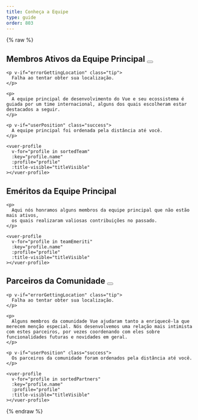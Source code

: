 ```yaml
---
title: Conheça a Equipe
type: guide
order: 803
---
```


{% raw %}
<script id="vuer-profile-template" type="text/template">
  <div class="vuer">
    <div class="avatar">
      <img v-if="profile.imageUrl"
        :src="profile.imageUrl"
        :alt="profile.name" width=80 height=80>
      <img v-else-if="profile.github"
        :src="'https://github.com/' + profile.github + '.png'"
        :alt="profile.name" width=80 height=80>
      <img v-else-if="profile.twitter"
        :src="'https://avatars.io/twitter/' + profile.twitter"
        :alt="profile.name" width=80 height=80>
    </div>
    <div class="profile">
      <h3 :data-official-title="profile.title">
        {{ profile.name }}
        <sup v-if="profile.title && titleVisible" v-html="profile.title"></sup>
      </h3>
      <dl>
        <template v-if="profile.reposOfficial">
          <dt>Focado em</dt>
          <dd>
            <ul>
              <li v-for="repo in profile.reposOfficial">
                <a :href="githubUrl('vuejs', repo)" target=_blank>{{ repo.name || repo }}</a>
              </li>
            </ul>
          </dd>
        </template>
        <template v-if="profile.github && profile.reposPersonal">
          <dt>Ecossistema</dt>
          <dd>
            <ul>
              <li v-for="repo in profile.reposPersonal">
                <a :href="githubUrl(profile.github, repo)" target=_blank>{{ repo.name || repo }}</a>
              </li>
            </ul>
          </dd>
        </template>
        <template v-if="profile.work">
          <dt>
            <i class="fa fa-briefcase"></i>
            <span class="sr-only">Trabalho</span>
          </dt>
          <dd v-html="workHtml"></dd>
        </template>
        <span v-if="profile.distanceInKm" class="distance">
          <dt>
            <i class="fa fa-map-marker"></i>
            <span class="sr-only">Distância</span>
          </dt>
          <dd>
            Aproximadamente
            <span
              v-if="profile.distanceInKm <= 500"
              :title="profile.name + ' está perto o bastante para viajar até sua localidade.'"
              class="user-match"
            >{{ textDistance }} distante,</span>
            <template v-else>{{ textDistance }} distante,</template>
            em {{ profile.city }}
          </dd>
        </span>
        <template v-else-if="profile.city">
          <dt>
            <i class="fa fa-map-marker"></i>
            <span class="sr-only">Cidade</span>
          </dt>
          <dd>
            {{ profile.city }}
          </dd>
        </template>
        <template v-if="profile.languages">
          <dt>
            <i class="fa fa-globe"></i>
            <span class="sr-only">Línguas</span>
          </dt>
          <dd v-html="languageListHtml" class="language-list"></dd>
        </template>
        <template v-if="profile.links">
          <dt>
            <i class="fa fa-link"></i>
            <span class="sr-only">Links</span>
          </dt>
          <dd>
            <ul>
              <li v-for="link in profile.links">
                <a :href="link" target=_blank>{{ minimizeLink(link) }}</a>
              </li>
            </ul>
          </dd>
        </template>
        <footer v-if="hasSocialLinks" class="social">
          <a class=github v-if="profile.github" :href="githubUrl(profile.github)">
            <i class="fa fa-github"></i>
            <span class="sr-only">Github</span>
          </a>
          <a class=twitter v-if="profile.twitter" :href="'https://twitter.com/' + profile.twitter">
            <i class="fa fa-twitter"></i>
            <span class="sr-only">Twitter</span>
          </a>
          <a class=codepen v-if="profile.codepen" :href="'https://codepen.io/' + profile.codepen">
            <i class="fa fa-codepen"></i>
            <span class="sr-only">CodePen</span>
          </a>
          <a class=linkedin v-if="profile.linkedin" :href="'https://www.linkedin.com/in/' + profile.linkedin">
            <i class="fa fa-linkedin"></i>
            <span class="sr-only">LinkedIn</span>
          </a>
        </footer>
      </dl>
    </div>
  </div>
</script>

<div id="team-members">
  <div class="team">
    <h2 id="active-core-team-members">
      Membros Ativos da Equipe Principal
      <button
        v-if="geolocationSupported && !userPosition"
        @click="getUserPosition"
        :disabled="isSorting"
        class="sort-by-distance-button"
      >
        <i
          v-if="isSorting"
          class="fa fa-refresh rotating-clockwise"
        ></i>
        <template v-else>
          <i class="fa fa-map-marker"></i>
          <span>encontre perto de mim</span>
        </template>
      </button>
    </h2>

    <p v-if="errorGettingLocation" class="tip">
      Falha ao tentar obter sua localização.
    </p>

    <p>
      A equipe principal de desenvolvimento do Vue e seu ecossistema é guiada por um time internacional, alguns dos quais escolheram estar destacados a seguir.
    </p>

    <p v-if="userPosition" class="success">
      A equipe principal foi ordenada pela distância até você.
    </p>

    <vuer-profile
      v-for="profile in sortedTeam"
      :key="profile.name"
      :profile="profile"
      :title-visible="titleVisible"
    ></vuer-profile>
  </div>

  <div class="team">
    <h2 id="core-team-emeriti">
      Eméritos da Equipe Principal
    </h2>

    <p>
      Aqui nós honramos alguns membros da equipe principal que não estão mais ativos,
      os quais realizaram valiosas contribuições no passado.
    </p>

    <vuer-profile
      v-for="profile in teamEmeriti"
      :key="profile.name"
      :profile="profile"
      :title-visible="titleVisible"
    ></vuer-profile>
  </div>

  <div class="team">
    <h2 id="community-partners">
      Parceiros da Comunidade
      <button
        v-if="geolocationSupported && !userPosition"
        @click="getUserPosition"
        :disabled="isSorting"
        class="sort-by-distance-button"
      >
        <i
          v-if="isSorting"
          class="fa fa-refresh rotating-clockwise"
        ></i>
        <template v-else>
          <i class="fa fa-map-marker"></i>
          <span>encontre perto de mim</span>
        </template>
      </button>
    </h2>

    <p v-if="errorGettingLocation" class="tip">
      Falha ao tentar obter sua localização.
    </p>

    <p>
      Alguns membros da comunidade Vue ajudaram tanto a enriquecê-la que merecem menção especial. Nós desenvolvemos uma relação mais intimista com estes parceiros, por vezes coordenando com eles sobre funcionalidades futuras e novidades em geral.
    </p>

    <p v-if="userPosition" class="success">
      Os parceiros da comunidade foram ordenados pela distância até você.
    </p>

    <vuer-profile
      v-for="profile in sortedPartners"
      :key="profile.name"
      :profile="profile"
      :title-visible="titleVisible"
    ></vuer-profile>
  </div>
</div>

<script>
(function () {
  var cityCoordsFor = {
    'Alicante, Espanha' : [38.346543, -0.483838],
    'Amsterdã, Países Baixos': [4.895168, 52.370216],
    'Annecy, França': [45.899247, 6.129384],
    'Atlanta, Estados Unidos': [33.749051, -84.387858],
    'Bangalore, Índia': [12.971599, 77.594563],
    'Bordéus, França': [44.837789, -0.579180],
    'Boston, Estados Unidos': [42.360081, -71.058884],
    'Bucareste, Romênia': [44.426767, 26.102538],
    'Chengdu, China': [30.572815, 104.066801],
    'Denver, Estados Unidos': [39.739236, -104.990251],
    'Cracóvia, Polônia': [50.064650, 19.936579],
    'Dublim, Irlanda': [53.349918, -6.260174],
    'Dubna, Rússia': [56.732020, 37.166897],
    'East Lansing, Estados Unidos': [42.736979, -84.483865],
    'Fort Worth, Estados Unidos': [32.755331, -97.325735],
    'Hancheu, China': [30.274084, 120.155070],
    'Jersey City, Estados Unidos': [40.728157, -74.558716],
    'Kingston, Jamaica': [18.017874, -76.809904],
    'Krasnodar, Rússia': [45.039267, 38.987221],
    'Lansing, Estados Unidos': [42.732535, -84.555535],
    'Londres, Reino Unido': [51.507351, -0.127758],
    'Lion, França': [45.764043, 4.835659],
    'Mannheim, Alemanha': [49.487459, 8.466039],
    'Moscou, Rússia': [55.755826, 37.617300],
    'Munique, Alemanha': [48.137154, 11.576124],
    'Orlando, Reino Unido': [28.538335, -81.379236],
    'Paris, França': [48.856614, 2.352222],
    'Pequim, China': [39.904200, 116.407396],
    'Posnânia, Polônia': [52.4006553, 16.761583],
    'Quieve, Ucrânia': [50.450100, 30.523399],
    'Seul, Coreia do Sul': [37.566535, 126.977969],
    'Singapura': [1.352083, 103.819839],
    'Sydney, Austrália': [-33.868820, 151.209290],
    'Taquaritinga, Brasil': [-21.430094, -48.515285],
    'Teerã, Irã': [35.689197, 51.388974],
    'Tessalônica, Grécia': [40.640063, 22.944419],
    'Tóquio, Japão': [35.689487, 139.691706],
    'Toronto, Canadá': [43.653226, -79.383184],
    'Washington, Estados Unidos': [38.8935755, -77.0846156,12],
    'Breslávia, Polônia': [51.107885, 17.038538],
    'Xangai, China': [31.230390, 121.473702],
    'Xunquim, China': [29.431586, 106.912251]
  }

  var languageNameFor = {
    en: 'Inglês',
    nl: 'Holandês',
    zh: 'Chinês',
    vi: 'Vietnamita',
    pl: 'Polonês',
    pt: 'Português',
    ru: 'Russo',
    jp: 'Japonês',
    fr: 'Francês',
    de: 'Alemão',
    el: 'Grego',
    es: 'Espanhol',
    hi: 'Hindi',
    fa: 'Persa',
    ko: 'Coreano',
    ro: 'Romeno',
    uk: 'Ucraniano'
  }

  var team = [{
    name: 'Evan You',
    title: 'Ditador Benevolente Vitalício',
    city: 'Jersey City, Estados Unidos',
    languages: ['zh', 'en'],
    github: 'yyx990803',
    twitter: 'youyuxi',
    work: {
      role: 'Criador',
      org: 'Vue.js'
    },
    reposOfficial: [
      'vuejs/*', 'vuejs-templates/*'
    ],
    links: [
      'https://www.patreon.com/evanyou'
    ]
  }]

  team = team.concat(shuffle([
    {
      name: 'Chris Fritz',
      title: 'Organizador de Boas Palavras',
      city: 'Lansing, Estados Unidos',
      languages: ['en', 'de'],
      github: 'chrisvfritz',
      twitter: 'chrisvfritz',
      work: {
        role: 'Educador & Consultor'
      },
      reposOfficial: [
        'vuejs.org', 'vue-migration-helper'
      ],
      reposPersonal: [
        'vue-2.0-simple-routing-example', 'vue-ssr-demo-simple'
      ],
      links: [
        'https://www.patreon.com/chrisvuefritz'
      ]
    },
    {
      name: 'Eduardo',
      title: 'Re-Roteador em Tempo Real',
      city: 'Paris, França',
      languages: ['es', 'fr', 'en'],
      github: 'posva',
      twitter: 'posva',
      work: {
        role: 'Desenvolvedor Autônomo & Consultor',
      },
      reposOfficial: [
        'vuefire', 'vue-router'
      ],
      reposPersonal: [
        'vuex-mock-store', 'vue-promised', 'vue-motion'
      ],
      links: [
        'https://www.patreon.com/posva'
      ]
    },
    {
      name: 'Sodatea',
      city: 'Hancheu, China',
      languages: ['zh', 'en'],
      github: 'sodatea',
      twitter: 'haoqunjiang',
      reposOfficial: [
        'vue-cli', 'vue-loader'
      ]
    },
    {
      name: 'Pine Wu',
      languages: ['zh', 'en', 'jp'],
      github: 'octref',
      twitter: 'octref',
      work: {
        role: 'Engenheiro do VSCode',
        org: 'Microsoft'
      },
      reposOfficial: [
        'vetur'
      ]
    },
    {
      name: 'Jinjiang',
      title: 'Extrapolador de Mobilidade',
      city: 'Hancheu, China',
      languages: ['zh', 'en'],
      github: 'jinjiang',
      twitter: 'zhaojinjiang',
      work: {
        org: 'Alibaba',
        orgUrl: 'https://www.alibaba.com/'
      },
      reposOfficial: [
        'cn.vuejs.org'
      ],
      reposPersonal: [
        'apache/incubator-weex'
      ]
    },
    {
      name: 'Katashin',
      title: 'Um Tipo de Gerente de Estado',
      city: 'Singapura',
      languages: ['jp', 'en'],
      work: {
        role: 'Engenheiro de Software',
        org: 'ClassDo',
        orgUrl: 'https://classdo.com'
      },
      github: 'ktsn',
      twitter: 'ktsn',
      reposOfficial: [
        'vuex', 'vue-class-component'
      ],
      reposPersonal: [
        'vue-designer'
      ]
    },
    {
      name: 'Kazupon',
      title: 'Missionário de Internacionalização Validado',
      city: 'Tóquio, Japão',
      languages: ['jp', 'en'],
      github: 'kazupon',
      twitter: 'kazu_pon',
      work: {
        role: 'Engenheiro',
        org: 'PLAID, Inc.',
        orgUrl: 'https://plaid.co.jp'
      },
      reposOfficial: [
        'vuejs.org', 'jp.vuejs.org'
      ],
      reposPersonal: [
        'vue-i18n', 'vue-cli-plugin-i18n', 'vue-i18n-loader', 'eslint-plugin-vue-i18n', 'vue-i18n-extensions', 'vue-cli-plugin-p11n'
      ],
      links: [
        'https://www.patreon.com/kazupon'
      ]
    },
    {
      name: 'Rahul Kadyan',
      title: 'Químico de Colas de Ecossistemas',
      city: 'Bangalore, Índia',
      languages: ['hi', 'en'],
      work: {
        role: 'Engenheiro de Software',
        org: 'Myntra',
        orgUrl: 'https://www.myntra.com/'
      },
      github: 'znck',
      twitter: 'znck0',
      reposOfficial: [
        'rollup-plugin-vue', 'vue-issue-helper'
      ],
      reposPersonal: [
        'keynote', 'bootstrap-for-vue', 'vue-interop'
      ],
      links: [
        'https://znck.me', 'https://www.codementor.io/znck'
      ]
    },
    {
      name: 'Linusborg',
      title: 'Polêmico Moderador (Talvez um Bot)',
      city: 'Mannheim, Alemanha',
      languages: ['de', 'en'],
      github: 'LinusBorg',
      twitter: 'Linus_Borg',
      reposOfficial: [
        'vuejs/*'
      ],
      reposPersonal: [
        'portal-vue'
      ],
      links: [
        'https://forum.vuejs.org/'
      ]
    },
    {
      name: 'Guillaume Chau',
      title: 'Astronauta Cliente-Servidor',
      city: 'Lyon, França',
      languages: ['fr', 'en'],
      github: 'Akryum',
      twitter: 'Akryum',
      work: {
        role: 'Desenvolvedor Front-End',
        org: 'Livestorm',
        orgUrl: 'https://livestorm.co/'
      },
      reposOfficial: [
        'vue-devtools',
        'vue-cli',
        'vue-curated'
      ],
      reposPersonal: [
        'vue-apollo', 'vue-meteor', 'vue-virtual-scroller', 'v-tooltip'
      ],
      links: [
        'http://patreon.com/akryum'
      ]
    },
    {
      name: 'Edd Yerburgh',
      title: 'Testatron Alpha 9000',
      city: 'Londres, Reino Unido',
      languages: ['en'],
      github: 'eddyerburgh',
      twitter: 'EddYerburgh',
      work: {
        role: 'Desenvolvedor Full-Stack'
      },
      reposOfficial: [
        'vue-test-utils'
      ],
      reposPersonal: [
        'avoriaz'
      ],
      links: [
        'https://www.eddyerburgh.me'
      ]
    },
    {
      name: 'Sarah Drasner',
      city: 'Denver, Estados Unidos',
      languages: ['en'],
      work: {
        role: 'Líder de Experiência do Desenvolvedor',
        org: 'Netlify',
        orgUrl: 'https://www.netlify.com/'
      },
      github: 'sdras',
      twitter: 'sarah_edo',
      codepen: 'sdras',
      reposOfficial: [
        'vuejs.org'
      ],
      reposPersonal: [
        'intro-to-vue', 'vue-vscode-snippets', 'vue-vscode-extensionpack', 'sample-vue-shop'
      ],
      links: [
        'https://sarah.dev/'
      ]
    },
    {
      name: 'Damian Dulisz',
      title: 'Mago Negro dos Plugins, Notícias e Conferências',
      city: 'Breslávia, Polônia',
      languages: ['pl', 'en'],
      github: 'shentao',
      twitter: 'DamianDulisz',
      work: {
        role: 'Consultor'
      },
      reposOfficial: [
        'news.vuejs.org'
      ],
      reposPersonal: [
        'shentao/vue-multiselect',
        'shentao/vue-global-events'
      ]
    },
    {
      name: 'Michał Sajnóg',
      city: 'Posnânia, Polônia',
      languages: ['pl', 'en'],
      github: 'michalsnik',
      twitter: 'michalsnik',
      work: {
        role: 'Desenvolvedor Front-End Sênior',
        org: 'Netguru',
        orgUrl: 'https://netguru.co/'
      },
      reposOfficial: [
        'eslint-plugin-vue',
        'vue-devtools'
      ],
      reposPersonal: [
        'vue-computed-helpers', 'vue-content-placeholders'
      ]
    },
    {
      name: 'GU Yiling',
      city: 'Xangai, China',
      languages: ['zh', 'en'],
      work: {
        role: 'Desenvolvedor Web Sênior',
        org: 'Baidu, inc.',
        orgUrl: 'https://www.baidu.com/'
      },
      github: 'Justineo',
      twitter: '_justineo',
      reposOfficial: [
        'vue', 'cn.vuejs.org'
      ],
      reposPersonal: [
        'Justineo/vue-awesome', 'ecomfe/vue-echarts', 'ecomfe/veui'
      ]
    },
    {
      name: 'ULIVZ',
      city: 'Hancheu, China',
      languages: ['zh', 'en'],
      work: {
        role: 'Desenvolvedor Front-End Sênior',
        org: 'AntFinancial',
        orgUrl: 'https://www.antfin.com'
      },
      github: 'ulivz',
      twitter: '_ulivz',
      reposOfficial: [
        'vuepress'
      ]
    },
    {
      name: 'Darek Gusto Wędrychowski',
      title: 'Google Search Virtuoso',
      city: 'Cracóvia, Polônia',
      languages: ['pl', 'en'],
      github: 'gustojs',
      twitter: 'gustojs'
    },
    {
      name: 'Phan An',
      title: 'Designer de Back-End & Poeta de Processos',
      city: 'Munique, Alemanha',
      languages: ['vi', 'en'],
      github: 'phanan',
      twitter: 'notphanan',
      work: {
        role: 'Líder de Engenharia',
        org: 'InterNations',
        orgUrl: 'https://www.internations.org/'
      },
      reposOfficial: [
        'vuejs.org'
      ],
      reposPersonal: [
        'vuequery', 'vue-google-signin-button'
      ],
      links: [
        'https://vi.vuejs.org',
        'https://phanan.net/'
      ]
    },
    {
      name: 'Natalia Tepluhina',
      title: 'Rapoza Guru de Tecnologia',
      city: 'Quieve, Ucrânia',
      languages: ['uk', 'ru', 'en'],
      reposOfficial: [
        'vuejs.org'
      ],
      work: {
        role: 'Engenheira Front-End Sênior',
        org: 'GitLab',
        orgUrl: 'https://gitlab.com/'
      },
      github: 'NataliaTepluhina',
      twitter: 'N_Tepluhina',
      links: [
        'https://vuevixens.org/'
      ]
    }
  ]))

  var emeriti = shuffle([
    {
      name: 'Blake Newman',
      title: 'Técnico de Desempenho & Deletador de Código',
      city: 'Londres, Reino Unido',
      languages: ['en'],
      work: {
        role: 'Engenheiro de Software',
        org: 'Attest',
        orgUrl: 'https://www.askattest.com/'
      },
      github: 'blake-newman',
      twitter: 'blakenewman',
      links: [
        'https://vuejs.london'
      ]
    },
    {
      name: 'kingwl',
      title: 'Abelha Nova',
      city: 'Pequim, China',
      languages: ['zh'],
      work: {
        role: 'Engenheiro de Software',
        org: 'Chaitin',
        orgUrl: 'https://chaitin.cn/'
      },
      github: 'kingwl'
    },
    {
      name: 'Alan Song',
      title: 'Regente de Roteamento',
      city: 'Hancheu, China',
      languages: ['zh', 'en'],
      work: {
        role: 'Co-Fundador',
        org: 'Futurenda',
        orgUrl: 'https://www.futurenda.com/'
      },
      github: 'fnlctrl'
    },
    {
      name: 'defcc',
      title: 'Divindade do Detalhismo & Cirurgião de Insetos',
      city: 'Xunquim, China',
      languages: ['zh', 'en'],
      github: 'defcc',
      work: {
        org: 'zbj.com',
        orgUrl: 'http://www.zbj.com/'
      }
    },
    {
      name: 'gebilaoxiong',
      title: 'Aniquilador de Problemas',
      city: 'Xunquim, China',
      languages: ['zh', 'en'],
      github: 'gebilaoxiong',
      work: {
        org: 'zbj.com',
        orgUrl: 'http://www.zbj.com/'
      }
    },
    {
      name: 'Denis Karabaza',
      title: 'Diretor de Diretivas (Híbrido Emoji-Humano)',
      city: 'Dubna, Rússia',
      languages: ['ru', 'en'],
      github: 'simplesmiler',
      twitter: 'simplesmiler',
      work: {
        role: 'Engenheiro de Software',
        org: 'Neolant',
        orgUrl: 'http://neolant.ru/'
      }
    }
  ])

  var partners = [
    {
      name: 'Pratik Patel',
      title: 'Organizador do VueConf US',
      city: 'Atlanta, Estados Unidos',
      languages: ['en'],
      work: {
        role: 'Organizador',
        org: 'VueConf US'
      },
      twitter: 'prpatel',
      links: [
        'https://us.vuejs.org/'
      ]
    },
    {
      name: 'Vincent Mayers',
      title: 'Organizador do VueConf US',
      city: 'Atlanta, Estados Unidos',
      languages: ['en'],
      work: {
        role: 'Organizador',
        org: 'VueConf US'
      },
      twitter: 'vincentmayers',
      links: [
        'https://us.vuejs.org/'
      ]
    },
    {
      name: 'Luke Thomas',
      title: 'Criador do Vue.js Amsterdã',
      city: 'Amsterdã, Países Baixos',
      languages: ['nl', 'en', 'de'],
      work: {
        role: 'Criador',
        org: 'Vue.js Amsterdã'
      },
      twitter: 'lukevscostas',
      linkedin: 'luke-kenneth-thomas-578b3916a',
      links: [
        'https://vuejs.amsterdam'
      ]
    },
    {
      name: 'Jos Gerards',
      title: 'Organizador do Vue.js Amsterdã & Apaixonado por Front-End',
      city: 'Amsterdã, Países Baixos',
      languages: ['nl', 'en', 'de'],
      work: {
        role: 'Gerente de Evento',
        org: 'Vue.js Amsterdã'
      },
      twitter: 'josgerards88',
      linkedin: 'josgerards',
      links: [
        'https://vuejs.amsterdam'
      ]
    },
    {
      name: 'James McGlasson',
      title: 'Líder de Marketing e Comunicação',
      city: 'Amsterdã, Países Baixos',
      languages: ['en', 'nl', 'de'],
      work: {
        role: 'Líder de Marketing e Comunicação',
        org: 'Vue.js Amsterdã'
      },
      twitter: 'jamesvuejs',
      linkedin: 'jdog',
      links: [
        'https://vuejs.amsterdam'
      ]
    },
    {
      name: 'Jen Looper',
      title: 'Raposa Rainha',
      city: 'Boston, Estados Unidos',
      languages: ['en', 'fr'],
      work: {
        role: 'CEO',
        org: 'Vue Vixens'
      },
      github: 'jlooper',
      twitter: 'jenlooper',
      links: [
        'https://vuevixens.org/',
        'https://nativescript-vue.org/'
      ]
    },
    {
      name: 'Alex Jover',
      title: 'Espremedor de Componentes Vue',
      city: 'Alicante, Espanha',
      languages: ['es', 'en'],
      work: {
        role: 'Consultor Web, PWA e de Performance',
        org: 'Freelance'
      },
      github: 'alexjoverm',
      twitter: 'alexjoverm',
      reposPersonal: [
        'v-runtime-template', 'v-lazy-image', 'vue-testing-series'
      ],
      links: [
        'https://alexjover.com'
      ]
    },
    {
      name: 'Sebastien Chopin',
      title: 'Irmão Número 1 do Projeto Nuxt',
      city: 'Paris, França',
      languages: ['fr', 'en'],
      github: 'Atinux',
      twitter: 'Atinux',
      work: {
        org: 'Orion',
        orgUrl: 'https://orion.sh'
      },
      reposPersonal: [
        'nuxt/*', 'nuxt-community/*', 'nuxt/vue-meta'
      ]
    },
    {
      name: 'Alexandre Chopin',
      title: 'Irmão Número 1 do Projeto Nuxt',
      city: 'Bordéus, França',
      languages: ['fr', 'en'],
      github: 'alexchopin',
      twitter: '_achopin',
      work: {
        org: 'Orion',
        orgUrl: 'https://orion.sh'
      },
      reposPersonal: [
        'nuxt/*', 'nuxt-community/*', 'vue-flexboxgrid'
      ]
    },
    {
      name: 'Khary Sharpe',
      title: 'Disseminador de Notícias Viral',
      city: 'Kingston, Jamaica',
      languages: ['en'],
      github: 'kharysharpe',
      twitter: 'kharysharpe',
      links: [
        'https://twitter.com/VueJsNews',
        'http://www.kharysharpe.com/'
      ]
    },
    {
      name: 'Pooya Parsa',
      title: 'Modularizador de Nuxtificação',
      city: 'Teerã, Irã',
      languages: ['fa', 'en'],
      github: 'pi0',
      twitter: '_pi0_',
      work: {
        role: 'Assessor Técnico',
        org: 'Fandogh (Universidade AUT)',
        orgUrl: 'https://fandogh.org'
      },
      reposPersonal: [
        'nuxt/*', 'nuxt-community/*', 'bootstrap-vue/*'
      ]
    },
    {
      name: 'Xin Du',
      title: 'Nuxpert',
      city: 'Dublim, Irlanda',
      languages: ['zh', 'en'],
      github: 'clarkdo',
      twitter: 'ClarkDu_',
      reposPersonal: [
        'nuxt/*', 'nuxt-community/*'
      ]
    },
    {
      name: 'Yi Yang',
      city: 'Xangai, China',
      title: 'Elementologista de Interfaces',
      languages: ['zh', 'en'],
      github: 'Leopoldthecoder',
      work: {
        org: 'ele.me',
        orgUrl: 'https://www.ele.me',
      },
      reposPersonal: [
        'elemefe/element', 'elemefe/mint-ui'
      ]
    },
    {
      name: 'Bruno Lesieur',
      title: 'Diretor da Comunidade Francesa',
      city: 'Annecy, França',
      languages: ['fr', 'en'],
      github: 'Haeresis',
      twitter: 'ZetesEthique',
      work: {
        role: 'Co-Fundador',
        org: 'Orchard ID',
        orgUrl: 'https://www.orchard-id.com/'
      },
      reposPersonal: [
        'vuejs-fr/*', 'Haeresis/node-atlas-hello-vue'
      ],
      links: [
        'https://node-atlas.js.org/', 'https://blog.lesieur.name/'
      ]
    },
    {
      name: 'ChangJoo Park',
      title: 'Vuentusiasta Organizador da Equipe Coreana',
      city: 'Seul, Coreia do Sul',
      languages: ['ko', 'en'],
      github: 'changjoo-park',
      twitter: 'pcjpcj2',
      reposPersonal: [
        'vuejs-kr/kr.vuejs.org', 'ChangJoo-Park/vue-component-generator'
      ],
      links: [
        'https://vuejs-kr.github.io',
        'https://twitter.com/pcjpcj2'
      ]
    },
    {
      name: 'Erick Petrucelli',
      title: 'Perfeccionista Tradutor-Chefe para Português',
      city: 'Taquaritinga, Brasil',
      languages: ['pt', 'en'],
      github: 'ErickPetru',
      twitter: 'erickpetru',
      work: {
        role: 'Professor',
        org: 'Fatec Taquaritinga',
        orgUrl: 'http://www.fatectq.edu.br/'
      },
      reposOfficial: [
        'vuejs-br/br.vuejs.org'
      ],
      reposPersonal: [
        'ErickPetru/vue-feathers-chat'
      ]
    },
    {
      name: 'Razvan Stoenescu',
      title: 'Criador de Quasars do Espaço Profundo',
      city: 'Bucareste, Romênia',
      languages: ['ro', 'en'],
      github: 'rstoenescu',
      twitter: 'quasarframework',
      work: {
        role: 'Desenvolvedor',
        org: 'Quasar Framework',
        orgUrl: 'http://quasar-framework.org/'
      },
      reposPersonal: [
        'quasarframework/quasar', 'quasarframework/quasar-cli', 'quasarframework/quasar-play'
      ]
    },
    {
      name: 'Jilson Thomas',
      title: 'Promotor Vue e Cara do VueJobs',
      city: 'Toronto, Canadá',
      languages: ['en'],
      github: 'JillzTom',
      twitter: 'jilsonthomas',
      work: {
        role: 'Desenvolvedor Front-End Sênior',
        org: 'Nominator',
        orgUrl: 'https://nominator.com/'
      },
      links: [
        'https://vuejobs.com'
      ]
    },
    {
      name: 'Israel Ortuño',
      title: 'Corsário do VueJobs',
      city: 'Alicante, Espanha',
      languages: ['es', 'en'],
      github: 'IsraelOrtuno',
      twitter: 'IsraelOrtuno',
      work: {
        role: 'Desenvolvedor Web Full-Stack',
        org: 'Autônomo'
      },
      links: [
        'https://vuejobs.com'
      ]
    },
    {
      name: 'John Leider',
      title: 'Vuepletamente Escultor de Framework',
      city: 'Fort Worth, Estados Unidos',
      languages: ['en'],
      github: 'vuetifyjs',
      twitter: 'vuetifyjs',
      work: {
        role: 'CEO',
        org: 'Vuetify LLC',
        orgUrl: 'https://vuetifyjs.com'
      },
      reposPersonal: [
        'vuetifyjs/vuetify'
      ]
    },
    {
      name: 'Alexander Sokolov',
      title: 'Olhar Afiado da Tradução Russa',
      city: 'Krasnodar, Rússia',
      languages: ['ru', 'en'],
      github: 'Alex-Sokolov',
      reposPersonal: [
        'translation-gang/ru.vuejs.org'
      ]
    },
    {
      name: 'Anthony Gore',
      city: 'Sydney, Austrália',
      languages: ['en'],
      github: 'anthonygore',
      twitter: 'anthonygore',
      work: {
        role: 'Author',
        org: 'Vue.js Developers',
        orgUrl: 'https://vuejsdevelopers.com/'
      },
      links: [
        'https://vuejsdevelopers.com'
      ]
    },
    {
      name: 'Ben Hong',
      city: 'Washington, Estados Unidos',
      languages: ['en', 'zh'],
      work: {
        role: 'Engenheiro Front-End Sênior',
        org: 'GitLab (Meltano)',
      },
      reposOfficial: [
        'vuejs/events'
      ],
      github: 'bencodezen',
      twitter: 'bencodezen',
      links: [
        'https://bencodezen.io/'
      ]
    },
    {
      name: 'EGOIST',
      title: 'Simplificador de Compilação',
      city: 'Chengdu, China',
      languages: ['zh', 'en'],
      github: 'egoist',
      twitter: '_egoistlily',
      reposPersonal: [
        'poi', 'ream', 'vue-play'
      ]
    },
    {
      name: 'Alex Kyriakidis',
      title: 'Vueducador Extraordinário',
      city: 'Tessalônica, Grécia',
      languages: ['el', 'en'],
      github: 'hootlex',
      twitter: 'hootlex',
      work: {
        role: 'Consultor & Autor'
      },
      reposPersonal: [
        'vuejs-paginator', 'vuedo/vuedo', 'the-majesty-of-vuejs-2'
      ],
      links: [
        'https://vuejsfeed.com/', 'https://vueschool.io/'
      ]
    },
    {
      name: 'Andrew Tomaka',
      title: 'O Servidor do Servidor',
      city: 'East Lansing, Estados Unidos',
      languages: ['en'],
      github: 'atomaka',
      twitter: 'atomaka',
      reposOfficial: [
        'vuejs/*'
      ],
      work: {
        org: 'Universidade Estadual de Michigan',
        orgUrl: 'https://msu.edu/'
      },
      links: [
        'https://atomaka.com/'
      ]
    },
    {
      name: 'Filip Rakowski',
      title: 'Mestre de e-Commerces & PWA',
      city: 'Breslávia, Polônia',
      languages: ['pl', 'en'],
      github: 'filrak',
      twitter: 'filrakowski',
      work: {
        role: 'Co-Fundador do Vue Storefront',
        org: 'Divante',
        orgUrl: 'https://divante.co/'
      },
      reposPersonal: [
        'DivanteLtd/vue-storefront', 'DivanteLtd/storefront-ui'
      ],
      links: [
        'https://vuestorefront.io',
        'https://storefrontui.io'
      ]
    },
    {
      name: 'Grigoriy Beziuk',
      title: 'Líder de Gangue de Tradutores',
      city: 'Moscou, Rússia',
      languages: ['ru', 'de', 'en'],
      github: 'gbezyuk',
      work: {
        role: 'Desenvolvedor Web Full-Stack',
        org: 'Autônomo',
        orgUrl: 'http://gbezyuk.ru'
      },
      reposPersonal: [
        'translation-gang/ru.vuejs.org'
      ]
    },
    {
      name: 'Gregg Pollack',
      city: 'Orlando, Estados Unidos',
      languages: ['en'],
      github: 'gregg',
      twitter: 'greggpollack',
      work: {
        role: 'Intrutor Vue',
        org: 'Vue Mastery',
        orgUrl: 'https://www.vuemastery.com/'
      },
      links: [
        'https://www.vuemastery.com',
        'https://news.vuejs.org/'
      ]
    },
    {
      name: 'Adam Jahr',
      city: 'Orlando, Estados Unidos',
      languages: ['en'],
      github: 'atomjar',
      twitter: 'adamjahr',
      work: {
        role: 'Intrutor Vue',
        org: 'Vue Mastery',
        orgUrl: 'https://www.vuemastery.com/'
      },
      links: [
        'https://www.vuemastery.com',
        'https://news.vuejs.org/'
      ]
    }
  ]

  Vue.component('vuer-profile', {
    template: '#vuer-profile-template',
    props: {
      profile: Object,
      titleVisible: Boolean
    },
    computed: {
      workHtml: function () {
        var work = this.profile.work
        var html = ''
        if (work.orgUrl) {
          html += '<a href="' + work.orgUrl + '" target="_blank" rel="noopener noreferrer">'
          if (work.org) {
            html += work.org
          } else {
            this.minimizeLink(work.orgUrl)
          }
          html += '</a>'
        } else if (work.org) {
          html += work.org
        }
        if (work.role) {
          if (html.length > 0) {
            html = work.role + ' @ ' + html
          } else {
            html = work.role
          }
        }
        return html
      },
      textDistance: function () {
        var distanceInKm = this.profile.distanceInKm || 0
        if (this.$root.useMiles) {
          return roundDistance(kmToMi(distanceInKm)) + ' milhas'
        } else {
          return roundDistance(distanceInKm) + ' km'
        }
      },
      languageListHtml: function () {
        var vm = this
        var nav = window.navigator
        if (!vm.profile.languages) return ''
        var preferredLanguageCode = nav.languages
          // The preferred language set in the browser
          ? nav.languages[0]
          : (
              // The system language in IE
              nav.userLanguage ||
              // The language in the current page
              nav.language
            )
        return (
          '<ul><li>' +
          vm.profile.languages.map(function (languageCode, index) {
            var language = languageNameFor[languageCode]
            if (
              languageCode !== 'en' &&
              preferredLanguageCode &&
              languageCode === preferredLanguageCode.slice(0, 2)
            ) {
              return (
                '<span ' +
                  'class="user-match" ' +
                  'title="' +
                    vm.profile.name +
                    ' pode palestrar sobre Vue em sua língua preferida.' +
                  '"' +
                '\>' + language + '</span>'
              )
            }
            return language
          }).join('</li><li>') +
          '</li></ul>'
        )
      },
      hasSocialLinks: function () {
        return this.profile.github || this.profile.twitter || this.profile.codepen || this.profile.linkedin
      }
    },
    methods: {
      minimizeLink: function (link) {
        return link
          .replace(/^https?:\/\/(www\.)?/, '')
          .replace(/\/$/, '')
          .replace(/^mailto:/, '')
      },
      /**
       * Generate a GitHub URL using a repo and a handle.
       */
      githubUrl: function (handle, repo) {
        if (repo && repo.url) {
          return repo.url
        }
        if (repo && repo.indexOf('/') !== -1) {
          // If the repo name has a slash, it must be an organization repo.
          // In such a case, we discard the (personal) handle.
          return (
            'https://github.com/' +
            repo.replace(/\/\*$/, '')
          )
        }
        return 'https://github.com/' + handle + '/' + (repo || '')
      }
    }
  })

  new Vue({
    el: '#team-members',
    data: {
      team: team,
      teamEmeriti: emeriti,
      partners: shuffle(partners),
      geolocationSupported: false,
      isSorting: false,
      errorGettingLocation: false,
      userPosition: null,
      useMiles: false,
      konami: {
        position: 0,
        code: [38, 38, 40, 40, 37, 39, 37, 39, 66, 65]
      }
    },
    computed: {
      sortedTeam: function () {
        return this.sortVuersByDistance(this.team)
      },
      sortedPartners: function () {
        return this.sortVuersByDistance(this.partners)
      },
      titleVisible: function () {
        return this.konami.code.length === this.konami.position
      }
    },
    created: function () {
      var nav = window.navigator
      if ('geolocation' in nav) {
        this.geolocationSupported = true
        var imperialLanguageCodes = [
          'en-US', 'en-MY', 'en-MM', 'en-BU', 'en-LR', 'my', 'bu'
        ]
        if (imperialLanguageCodes.indexOf(nav.language) !== -1) {
          this.useMiles = true
        }
      }
      document.addEventListener('keydown', this.konamiKeydown)
    },
    beforeDestroy: function () {
      document.removeEventListener('keydown', this.konamiKeydown)
    },
    methods: {
      getUserPosition: function () {
        var vm = this
        var nav = window.navigator
        vm.isSorting = true
        nav.geolocation.getCurrentPosition(
          function (position) {
            vm.userPosition = position
            vm.isSorting = false
          },
          function (error) {
            vm.isSorting = false
            vm.errorGettingLocation = true
          },
          {
            enableHighAccuracy: true
          }
        )
      },
      sortVuersByDistance: function (vuers) {
        var vm = this
        if (!vm.userPosition) return vuers
        var vuersWithDistances = vuers.map(function (vuer) {
          var cityCoords = cityCoordsFor[vuer.city]
          if (cityCoords) {
            return Object.assign({}, vuer, {
              distanceInKm: getDistanceFromLatLonInKm(
                vm.userPosition.coords.latitude,
                vm.userPosition.coords.longitude,
                cityCoords[0],
                cityCoords[1]
              )
            })
          }
          return Object.assign({}, vuer, {
            distanceInKm: null
          })
        })
        vuersWithDistances.sort(function (a, b) {
          if (a.distanceInKm && b.distanceInKm) return a.distanceInKm - b.distanceInKm
          if (a.distanceInKm && !b.distanceInKm) return -1
          if (!a.distanceInKm && b.distanceInKm) return 1
          if (a.name < b.name) return -1
          if (a.name > b.name) return 1
        })
        return vuersWithDistances
      },
      konamiKeydown: function (event) {
        if (this.titleVisible) {
          return
        }

        if (event.keyCode !== this.konami.code[this.konami.position++]) {
          this.konami.position = 0
        }
      }
    }
  })

  /**
  * Shuffles array in place.
  * @param {Array} a items The array containing the items.
  */
  function shuffle (a) {
    a = a.concat([])
    if (window.location.hostname === 'localhost') {
      return a
    }
    var j, x, i
    for (i = a.length; i; i--) {
      j = Math.floor(Math.random() * i)
      x = a[i - 1]
      a[i - 1] = a[j]
      a[j] = x
    }
    return a
  }

  /**
  * Calculates great-circle distances between the two points – that is, the shortest distance over the earth’s surface – using the Haversine formula.
  * @param {Number} lat1 The latitude of the 1st location.
  * @param {Number} lon1 The longitute of the 1st location.
  * @param {Number} lat2 The latitude of the 2nd location.
  * @param {Number} lon2 The longitute of the 2nd location.
  */
  function getDistanceFromLatLonInKm(lat1,lon1,lat2,lon2) {
    var R = 6371 // Radius of the earth in km
    var dLat = deg2rad(lat2-lat1)  // deg2rad below
    var dLon = deg2rad(lon2-lon1)
    var a =
      Math.sin(dLat/2) * Math.sin(dLat/2) +
      Math.cos(deg2rad(lat1)) * Math.cos(deg2rad(lat2)) *
      Math.sin(dLon/2) * Math.sin(dLon/2)
    var c = 2 * Math.atan2(Math.sqrt(a), Math.sqrt(1-a))
    var d = R * c // Distance in km
    return d
  }

  function deg2rad(deg) {
    return deg * (Math.PI/180)
  }

  function kmToMi (km) {
    return km * 0.62137
  }

  function roundDistance (num) {
    return Number(Math.ceil(num).toPrecision(2))
  }
})()
</script>
{% endraw %}
